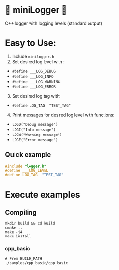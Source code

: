 # 🐛 miniLogger 🐞

C++ logger with logging levels (standard output)


# Easy to Use:

1) Include `minilogger.h`
2) Set desired log level with :
  * `#define ___LOG_DEBUG`
  * `#define ___LOG_INFO`
  * `#define ___LOG_WARNING`
  * `#define ___LOG_ERROR`
3) Set desired log tag with:
  * `#define LOG_TAG  "TEST_TAG"` 
4) Print messages for desired log level with functions:
  * `LOGD("Debug message")`
  * `LOGI("Info message")`
  * `LOGW("Warning message")`
  * `LOGE("Error message")`

## Quick example

```cpp
#include "logger.h"
#define ___LOG_LEVEL
#define LOG_TAG  "TEST_TAG"
```

# Execute examples

## Compiling

```
mkdir build && cd build
cmake ..
make -j4
make install
```

### cpp_basic

```
# From BUILD_PATH
./samples/cpp_basic/cpp_basic
```
